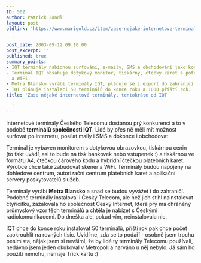 ```yaml
---
ID: 502
author: Patrick Zandl
layout: post
oldlink: 'https://www.marigold.cz/item/zase-nejake-internetove-terminaly-tentokrate-od-iqt

  '
post_date: 2003-09-12 09:10:00
post_excerpt: ''
published: true
summary_points:
- IQT terminály nabídnou surfování, e-maily, SMS a obchodování jako konkurenci Telecomu.
- Terminál IQT obsahuje dotykový monitor, tiskárny, čtečky karet a potenciálně skener
  a WiFi.
- Metra Blansko vyrábí terminály IQT, plánuje se i export do zahraničí.
- IQT plánuje instalaci 50 terminálů do konce roku a 1000 příští rok.
title: 'Zase nějaké internetové terminály, tentokráte od IQT

  '
---
```


<p>
Internetové terminály Českého Telecomu dostanou prý konkurenci a to v podobě <STRONG>terminálů společnosti IQT</STRONG>. Lidé by přes ně&#160;měli mít možnost surfovat po internetu, posílat maily i SMS a dokonce i obchodovat. </p>

<p>
Terminál je vybaven monitorem s dotykovou obrazovkou, tiskárnou cenin (to fakt uvádí, asi&#160;to bude na tisk bankovek nebo vstupenek :)&#160;a tiskárnou ve formátu A4, čtečkou čárového kódu a hybridní čtečkou platebních karet. Výrobce chce také zabudovat skener a&#160;WiFi. Terminály budou napojeny na dohledové centrum, autorizační centrum platebních karet a aplikační servery poskytovatelů služeb. </p>

<p>
Terminály vyrábí <STRONG>Metra Blansko</STRONG> a snad se budou vyvážet i do zahraničí. Podobné terminály instaloval i Český Telecom, ale než jich stihl nainstalovat čtyřicítku, zažalovala ho společnost Český Internet, která prý má chráněný průmyslový vzor těch terminálů a chtěla je nabízet s Českými radiokomunikacemi. Do dneška ale, pokud vím, neinstalovala nic. </p>

<p>
IQT chce do konce roku instalovat 50 terminálů, příští rok pak chce počet zaokrouhlit na rovných tisíc. Uvidíme, zda se to podaří - osobně jsem trochu pesimista, nějak jsem si nevšiml, že by lidé ty terminály Telecomu používali, nedávno jsem jeden okukoval v Metropoli a narváno u něj nebylo. Já sám ho použití nemohu, nemaje Trick kartu :)</p>